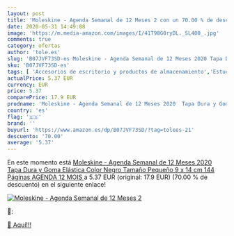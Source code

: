 ```yaml
---
layout: post
title: 'Moleskine - Agenda Semanal de 12 Meses 2 con un 70.00 % de descuento'
date: 2020-05-31 14:49:08
image: 'https://m.media-amazon.com/images/I/41T98G0ryDL._SL400_.jpg'
comments: true
category: ofertas
author: 'tole.es'
slug: 'B07JVF73SD-es Moleskine - Agenda Semanal de 12 Meses 2020 Tapa Dura y...'
sku: 'B07JVF73SD-es'
tags: [ 'Accesorios de escritorio y productos de almacenamiento','Estuches escolares','Herramientas de mano para jardinería','Jardinería','Jardín','Material de oficina','Materiales, organizadores y dispensadores de escritorio','Oficina y papelería','Tijeras de podar para jardinería','moleskine', ]
actualPrice: 5.37 EUR
currency: EUR
price: 5.37
comparePrice: 17.9 EUR
prodname: 'Moleskine - Agenda Semanal de 12 Meses 2020  Tapa Dura y Goma Elástica  Color Negro  Tamaño Pequeño 9 x 14 cm  144 Páginas  AGENDA 12 MOIS '
country: 'es'
flag: '🇪🇸'
brand: ''
buyurl: 'https://www.amazon.es/dp/B07JVF73SD/?tag=tolees-21'
descuento: '70.00'
average: '5.37'
---
```


En este momento está [Moleskine - Agenda Semanal de 12 Meses 2020  Tapa Dura y Goma Elástica  Color Negro  Tamaño Pequeño 9 x 14 cm  144 Páginas  AGENDA 12 MOIS ](https://www.amazon.es/dp/B07JVF73SD/?tag=tolees-21) a 5.37 EUR (original: 17.9 EUR) (70.00 %  de descuento) en el siguiente enlace!

[![Moleskine - Agenda Semanal de 12 Meses 2](https://m.media-amazon.com/images/I/41T98G0ryDL._SL400_.jpg)](https://www.amazon.es/dp/B07JVF73SD/?tag=tolees-21)

🔎:


[🛒 Aquí!!!](https://www.amazon.es/dp/B07JVF73SD/?tag=tolees-21)
